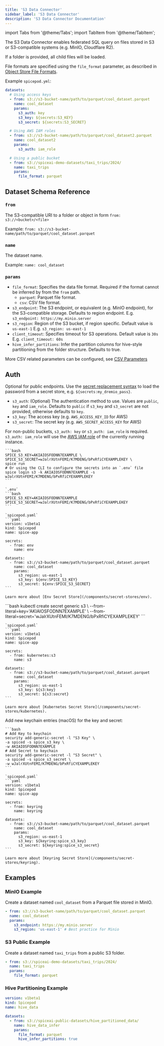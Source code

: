 ```yaml
---
title: 'S3 Data Connector'
sidebar_label: 'S3 Data Connector'
description: 'S3 Data Connector Documentation'
---
```


import Tabs from '@theme/Tabs';
import TabItem from '@theme/TabItem';

The S3 Data Connector enables federated SQL query on files stored in S3 or S3-compatible systems (e.g. MinIO, Cloudflare R2).

If a folder is provided, all child files will be loaded.

File formats are specified using the `file_format` parameter, as described in [Object Store File Formats](/components/data-connectors/index.md#object-store-file-formats).

Example `spicepod.yml`:

```yaml
datasets:
  # Using access keys
  - from: s3://s3-bucket-name/path/to/parquet/cool_dataset.parquet
    name: cool_dataset
    params:
      s3_auth: key
      s3_key: ${secrets:S3_KEY}
      s3_secret: ${secrets:S3_SECRET}

  # Using AWS IAM roles
  - from: s3://s3-bucket-name/path/to/parquet/cool_dataset2.parquet
    name: cool_dataset2
    params:
      s3_auth: iam_role

  # Using a public bucket
  - from: s3://spiceai-demo-datasets/taxi_trips/2024/
    name: taxi_trips
    params:
      file_format: parquet
```

## Dataset Schema Reference

### `from`

The S3-compatible URI to a folder or object in form `from: s3://<bucket>/<file>`

Example: `from: s3://s3-bucket-name/path/to/parquet/cool_dataset.parquet`

### `name`

The dataset name.

Example: `name: cool_dataset`

### `params`

- `file_format`: Specifies the data file format. Required if the format cannot be inferred by from the `from` path.
  - `parquet`: Parquet file format.
  - `csv`: CSV file format.
- `s3_endpoint`: The S3 endpoint, or equivalent (e.g. MinIO endpoint), for the S3-compatible storage. Defaults to region endpoint. E.g. `s3_endpoint: https://my.minio.server`
- `s3_region`: Region of the S3 bucket, if region specific. Default value is `us-east-1` E.g. `s3_region: us-east-1`
- `client_timeout`: Specifies timeout for S3 operations. Default value is `30s` E.g. `client_timeout: 60s`
- `hive_infer_partitions`: Infer the partition columns for hive-style partitioning from the folder structure. Defaults to true.

More CSV related parameters can be configured, see [CSV Parameters](/reference/file_format.md#csv)

## Auth

Optional for public endpoints. Use the [secret replacement syntax](../secret-stores/index.md) to load the password from a secret store, e.g. `${secrets:my_dremio_pass}`.

- `s3_auth`: (Optional) The authentication method to use. Values are `public`, `key` and `iam_role`. Defaults to `public` if `s3_key` and `s3_secret` are not provided, otherwise defaults to `key`.
- `s3_key`: The access key (e.g. `AWS_ACCESS_KEY_ID` for AWS)
- `s3_secret`: The secret key (e.g. `AWS_SECRET_ACCESS_KEY` for AWS)

For non-public buckets, `s3_auth: key` or `s3_auth: iam_role` is required. `s3_auth: iam_role` will use the [AWS IAM role](https://docs.aws.amazon.com/AWSEC2/latest/UserGuide/iam-roles-for-amazon-ec2.html) of the currently running instance.

<Tabs>
  <TabItem value="env" label="Env">

    ```bash
    SPICE_S3_KEY=AKIAIOSFODNN7EXAMPLE \
    SPICE_S3_SECRET=wJalrXUtnFEMI/K7MDENG/bPxRfiCYEXAMPLEKEY \
    spice run
    # Or using the CLI to configure the secrets into an `.env` file
    spice login s3 -k AKIAIOSFODNN7EXAMPLE -s wJalrXUtnFEMI/K7MDENG/bPxRfiCYEXAMPLEKEY
    ```

    `.env`
    ```bash
    SPICE_S3_KEY=AKIAIOSFODNN7EXAMPLE
    SPICE_S3_SECRET=wJalrXUtnFEMI/K7MDENG/bPxRfiCYEXAMPLEKEY
    ```

    `spicepod.yaml`
    ```yaml
    version: v1beta1
    kind: Spicepod
    name: spice-app

    secrets:
      - from: env
        name: env

    datasets:
      - from: s3://s3-bucket-name/path/to/parquet/cool_dataset.parquet
        name: cool_dataset
        params:
          s3_region: us-east-1
          s3_key: ${env:SPICE_S3_KEY}
          s3_secret: ${env:SPICE_S3_SECRET}
    ```

    Learn more about [Env Secret Store](/components/secret-stores/env).

  </TabItem>
  <TabItem value="k8s" label="Kubernetes">
    ```bash
    kubectl create secret generic s3 \
      --from-literal=key='AKIAIOSFODNN7EXAMPLE' \
      --from-literal=secret='wJalrXUtnFEMI/K7MDENG/bPxRfiCYEXAMPLEKEY'
    ```

    `spicepod.yaml`
    ```yaml
    version: v1beta1
    kind: Spicepod
    name: spice-app

    secrets:
      - from: kubernetes:s3
        name: s3

    datasets:
      - from: s3://s3-bucket-name/path/to/parquet/cool_dataset.parquet
        name: cool_dataset
        params:
          s3_region: us-east-1
          s3_key: ${s3:key}
          s3_secret: ${s3:secret}
    ```

    Learn more about [Kubernetes Secret Store](/components/secret-stores/kubernetes).

  </TabItem>
  <TabItem value="keyring" label="Keyring">
    Add new keychain entries (macOS) for the key and secret:

    ```bash
    # Add Key to keychain
    security add-generic-secret -l "S3 Key" \
    -a spiced -s spice_s3_key \
    -w AKIAIOSFODNN7EXAMPLE
    # Add Secret to keychain
    security add-generic-secret -l "S3 Secret" \
    -a spiced -s spice_s3_secret \
    -w wJalrXUtnFEMI/K7MDENG/bPxRfiCYEXAMPLEKEY
    ```

    `spicepod.yaml`
    ```yaml
    version: v1beta1
    kind: Spicepod
    name: spice-app

    secrets:
      - from: keyring
        name: keyring

    datasets:
      - from: s3://s3-bucket-name/path/to/parquet/cool_dataset.parquet
        name: cool_dataset
        params:
          s3_region: us-east-1
          s3_key: ${keyring:spice_s3_key}
          s3_secret: ${keyring:spice_s3_secret}
    ```

    Learn more about [Keyring Secret Store](/components/secret-stores/keyring).

  </TabItem>
</Tabs>

## Examples

### MinIO Example

Create a dataset named `cool_dataset` from a Parquet file stored in MinIO.

```yaml
- from: s3://s3-bucket-name/path/to/parquet/cool_dataset.parquet
  name: cool_dataset
  params:
    s3_endpoint: https://my.minio.server
    s3_region: 'us-east-1' # Best practice for Minio
```

### S3 Public Example

Create a dataset named `taxi_trips` from a public S3 folder.

```yaml
- from: s3://spiceai-demo-datasets/taxi_trips/2024/
  name: taxi_trips
  params:
    file_format: parquet
```

### Hive Partitioning Example

```yaml
version: v1beta1
kind: Spicepod
name: hive_data

datasets:
  - from: s3://spiceai-public-datasets/hive_partitioned_data/
    name: hive_data_infer
    params:
      file_format: parquet
      hive_infer_partitions: true
```
